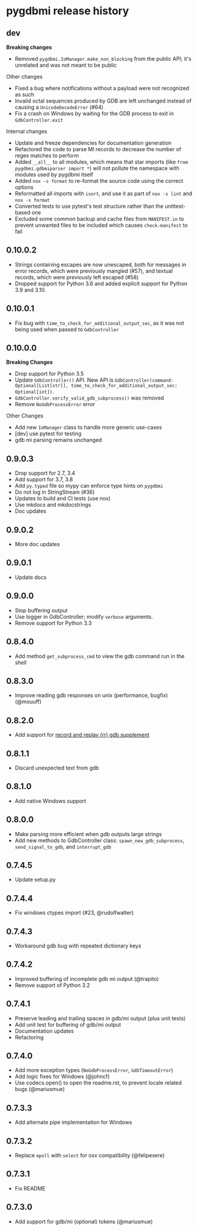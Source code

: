 # pygdbmi release history

## dev

**Breaking changes**

- Removed `pygdbmi.IoManager.make_non_blocking` from the public API; it's unrelated and was not meant to be public

Other changes

- Fixed a bug where notifications without a payload were not recognized as such
- Invalid octal sequences produced by GDB are left unchanged instead of causing a `UnicodeDecodeError` (#64)
- Fix a crash on Windows by waiting for the GDB process to exit in `GdbController.exit`

Internal changes

- Update and freeze dependencies for documentation generation
- Refactored the code to parse MI records to decrease the number of regex matches to perform
- Added `__all__` to all modules, which means that star imports (like `from pygdbmi.gdbmiparser import *`) will not pollute the namespace with modules used by pygdbmi itself
- Added `nox -s format` to re-format the source code using the correct options
- Reformatted all imports with `isort`, and use it as part of `nox -s lint` and `nox -s format`
- Converted tests to use pytest's test structure rather than the unittest-based one
- Excluded some common backup and cache files from `MANIFEST.in` to prevent unwanted files to be included which causes `check-manifest` to fail

## 0.10.0.2

- Strings containing escapes are now unescaped, both for messages in error records, which were previously mangled (#57), and textual records, which were previously left escaped (#58)
- Dropped support for Python 3.6 and added explicit support for Python 3.9 and 3.10.

## 0.10.0.1

- Fix bug with `time_to_check_for_additional_output_sec`, as it was not being used when passed to `GdbController`

## 0.10.0.0

**Breaking Changes**

- Drop support for Python 3.5
- Update `GdbController()` API. New API is `GdbController(command: Optional[List[str]], time_to_check_for_additional_output_sec: Optional[int])`.
- `GdbController.verify_valid_gdb_subprocess()` was removed
- Remove `NoGdbProcessError` error

Other Changes

- Add new `IoManager` class to handle more generic use-cases
- [dev] use pytest for testing
- gdb mi parsing remains unchanged

## 0.9.0.3

- Drop support for 2.7, 3.4
- Add support for 3.7, 3.8
- Add `py.typed` file so mypy can enforce type hints on `pygdbmi`
- Do not log in StringStream (#36)
- Updates to build and CI tests (use nox)
- Use mkdocs and mkdocstrings
- Doc updates

## 0.9.0.2

- More doc updates

## 0.9.0.1

- Update docs

## 0.9.0.0

- Stop buffering output
- Use logger in GdbController; modify `verbose` arguments.
- Remove support for Python 3.3

## 0.8.4.0

- Add method `get_subprocess_cmd` to view the gdb command run in the shell

## 0.8.3.0

- Improve reading gdb responses on unix (performance, bugfix) (@mouuff)

## 0.8.2.0

- Add support for [record and replay (rr) gdb supplement](http://rr-project.org/)

## 0.8.1.1

- Discard unexpected text from gdb

## 0.8.1.0

- Add native Windows support

## 0.8.0.0

- Make parsing more efficient when gdb outputs large strings
- Add new methods to GdbController class: `spawn_new_gdb_subprocess`, `send_signal_to_gdb`, and `interrupt_gdb`

## 0.7.4.5

- Update setup.py

## 0.7.4.4

- Fix windows ctypes import (#23, @rudolfwalter)

## 0.7.4.3

- Workaround gdb bug with repeated dictionary keys

## 0.7.4.2

- Improved buffering of incomplete gdb mi output (@trapito)
- Remove support of Python 3.2

## 0.7.4.1

- Preserve leading and trailing spaces in gdb/mi output (plus unit tests)
- Add unit test for buffering of gdb/mi output
- Documentation updates
- Refactoring

## 0.7.4.0

- Add more exception types (`NoGdbProcessError`, `GdbTimeoutError`)
- Add logic fixes for Windows (@johncf)
- Use codecs.open() to open the readme.rst, to prevent locale related bugs (@mariusmue)

## 0.7.3.3

- Add alternate pipe implementation for Windows

## 0.7.3.2

- Replace `epoll` with `select` for osx compatibility (@felipesere)

## 0.7.3.1

- Fix README

## 0.7.3.0

- Add support for gdb/mi (optional) tokens (@mariusmue)
